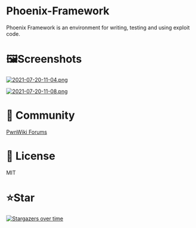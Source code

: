 # Phoenix-Framework
Phoenix Framework is an environment for writing, testing and using exploit code.
  

# 🖼Screenshots
[![2021-07-20-11-04.png](https://i.postimg.cc/ZnHnN7wV/2021-07-20-11-04.png)](https://postimg.cc/gLwGFDFZ)

[![2021-07-20-11-08.png](https://i.postimg.cc/BbnsrqCB/2021-07-20-11-08.png)](https://postimg.cc/vgkp9wk4)

# 🎪 Community
[PwnWiki Forums](https://forums.pwnwiki.org)

# 🔑 License
MIT

# ⭐️Star
[![Stargazers over time](https://starchart.cc/JustYoomoon/Phoenix-Framework.svg)](https://starchart.cc/JustYoomoon/Phoenix-Framework)
